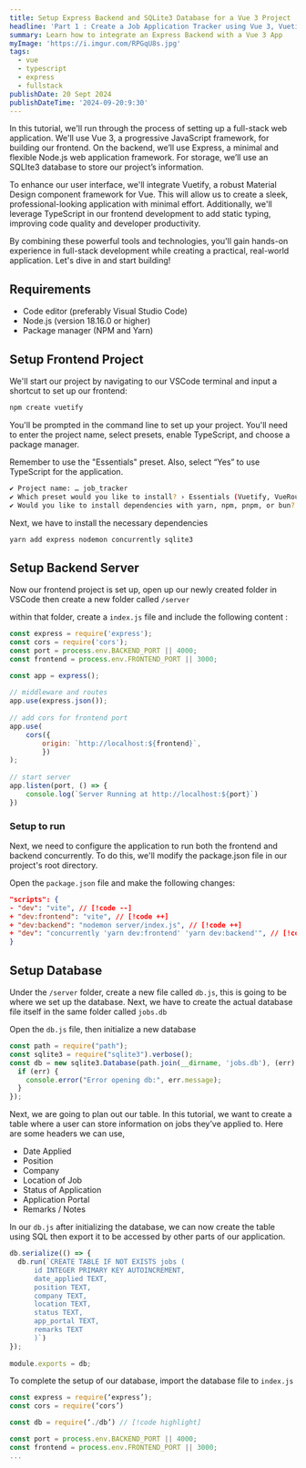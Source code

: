 ```yaml
---
title: Setup Express Backend and SQLite3 Database for a Vue 3 Project 
headline: 'Part 1 : Create a Job Application Tracker using Vue 3, Vuetify, Express App'
summary: Learn how to integrate an Express Backend with a Vue 3 App
myImage: 'https://i.imgur.com/RPGqU8s.jpg'
tags:
  - vue
  - typescript
  - express
  - fullstack
publishDate: 20 Sept 2024
publishDateTime: '2024-09-20:9:30'
---
```


In this tutorial, we'll run through the process of setting up a full-stack web application. We'll use Vue 3, a progressive JavaScript framework, for building our frontend. On the backend, we’ll use Express, a minimal and flexible Node.js web application framework. For storage, we’ll use an SQLIte3 database to store our project’s information.

To enhance our user interface, we'll integrate Vuetify, a robust Material Design component framework for Vue. This will allow us to create a sleek, professional-looking application with minimal effort. Additionally, we'll leverage TypeScript in our frontend development to add static typing, improving code quality and developer productivity.

By combining these powerful tools and technologies, you'll gain hands-on experience in full-stack development while creating a practical, real-world application. Let's dive in and start building!

## Requirements

- Code editor (preferably Visual Studio Code)
- Node.js (version 18.16.0 or higher)
- Package manager (NPM and Yarn)

## Setup Frontend Project

We'll start our project by navigating to our VSCode terminal and input a shortcut to set up our frontend:

```bash
npm create vuetify
```

You'll be prompted in the command line to set up your project. You'll need to enter the project name, select presets, enable TypeScript, and choose a package manager.

Remember to use the "Essentials" preset. Also, select “Yes” to use TypeScript for the application.

```bash
✔ Project name: … job_tracker
✔ Which preset would you like to install? › Essentials (Vuetify, VueRouter, Pinia)✔ Use TypeScript? … Yes
✔ Would you like to install dependencies with yarn, npm, pnpm, or bun? › yarn
```

Next, we have to install the necessary dependencies

```bash
yarn add express nodemon concurrently sqlite3
```

## Setup Backend Server

Now our frontend project is set up, open up our newly created folder in VSCode then create a new folder called `/server`

within that folder, create a `index.js` file and include the following content :

```js [index.js]
const express = require('express');  
const cors = require('cors');
const port = process.env.BACKEND_PORT || 4000;  
const frontend = process.env.FRONTEND_PORT || 3000;  

const app = express(); 
 
// middleware and routes  
app.use(express.json()); 
 
// add cors for frontend port  
app.use(
	cors({
	    origin: `http://localhost:${frontend}`,  
	    })
);
  
// start server  
app.listen(port, () => {
    console.log(`Server Running at http://localhost:${port}`)
})
```

### Setup to run

Next, we need to configure the application to run both the frontend and backend concurrently. To do this, we'll modify the package.json file in our project's root directory. 

Open the `package.json` file and make the following changes:

```json [package.json]
"scripts": {     
- "dev": "vite", // [!code --]     
+ "dev:frontend": "vite", // [!code ++]     
+ "dev:backend": "nodemon server/index.js", // [!code ++]     
+ "dev": "concurrently 'yarn dev:frontend' 'yarn dev:backend'", // [!code ++] 
}
```

 

## Setup Database

Under the `/server` folder, create a new file called `db.js`, this is going to be where we set up the database. Next, we have to create the actual database file itself in the same folder called `jobs.db`

Open the `db.js` file, then initialize a new database

```js [db.js]
const path = require("path");
const sqlite3 = require("sqlite3").verbose();
const db = new sqlite3.Database(path.join(__dirname, 'jobs.db'), (err) => { 
  if (err) { 
    console.error("Error opening db:", err.message); 
  } 
});
```

Next, we are going to plan out our table. In this tutorial, we want to create a table where a user can store information on jobs they’ve applied to. Here are some headers we can use,

- Date Applied
- Position 
- Company 
- Location of Job
- Status of Application 
- Application Portal 
- Remarks / Notes


In our `db.js` after initializing the database, we can now create the table using SQL then export it to be accessed by other parts of our application.

```js [db.js]
db.serialize(() => {
  db.run(`CREATE TABLE IF NOT EXISTS jobs (
      id INTEGER PRIMARY KEY AUTOINCREMENT,
      date_applied TEXT,
      position TEXT,
      company TEXT,
      location TEXT,
      status TEXT,
      app_portal TEXT,
      remarks TEXT
      )`)
});
      
module.exports = db;

```

To complete the setup of our database, import the database file to `index.js`

```js [index.js]
const express = require(‘express’);
const cors = require(‘cors’)

const db = require(‘./db’) // [!code highlight]

const port = process.env.BACKEND_PORT || 4000;  
const frontend = process.env.FRONTEND_PORT || 3000; 
...
```